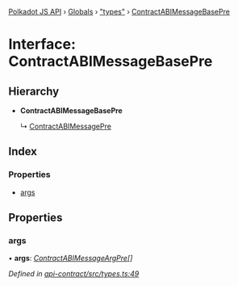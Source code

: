 [Polkadot JS API](../README.md) › [Globals](../globals.md) › ["types"](../modules/_types_.md) › [ContractABIMessageBasePre](_types_.contractabimessagebasepre.md)

# Interface: ContractABIMessageBasePre

## Hierarchy

* **ContractABIMessageBasePre**

  ↳ [ContractABIMessagePre](_types_.contractabimessagepre.md)

## Index

### Properties

* [args](_types_.contractabimessagebasepre.md#args)

## Properties

###  args

• **args**: *[ContractABIMessageArgPre](../modules/_types_.md#contractabimessageargpre)[]*

*Defined in [api-contract/src/types.ts:49](https://github.com/polkadot-js/api/blob/204cf6769d/packages/api-contract/src/types.ts#L49)*
